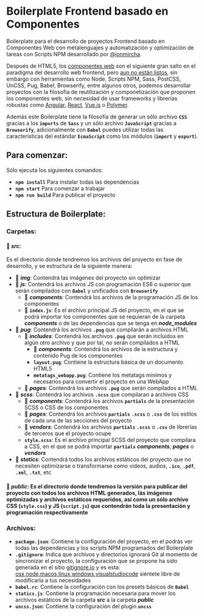 # Boilerplate Frontend basado en Componentes

Boilerplate para el desarrollo de proyectos Frontend basado en Componentes Web con metalenguajes y automatización y optimización de tareas con Scripts NPM desarrollado por [@jonmircha](http://jonmircha.com).

Después de HTML5, los [componentes web](https://www.webcomponents.org/) son el siguiente gran salto en el paradigma del desarrollo web frontend, pero [aun no están listos](http://caniuse.com/#search=components), sin embargo con herramientas como Node, Scripts NPM, Sass, PostCSS, UnCSS, Pug, Babel, Browserify, entre algunos otros, podemos desarrollar proyectos con la filosofía de reutilización y componetización que proponen los componentes web, sin necesidad de usar frameworks y librerías robustas como [Angular](https://angular.io/), [React](https://facebook.github.io/react/), [Vue.js](https://vuejs.org/) o [Polymer](https://www.polymer-project.org/).

Además este Boilerplate tiene la filosofía de generar un sólo archivo **`CSS`** gracias a los **`imports`** de **`Sass`** y un sólo archivo **`JavaScript`** gracias a **`Browserify`**, adicionalmente con **`Babel`** puedes utilizar todas las características del estándar **`EcmaScript`** como los módulos (**`import`** y **`export`**).

## Para comenzar:

Sólo ejecuta los siguientes comandos:

* **`npm install`** Para instalar todas las dependencias
* **`npm start`** Para comenzar a trabajar
* **`npm run build`** Para publicar el proyecto

## Estructura de Boilerplate:

### Carpetas:

#### :file_folder: ***src***:

Es el directorio donde tendremos los archivos del proyecto en fase de desarrollo, y se estructura de la siguiente manera:

* :file_folder: ***img***: Contendrá las imágenes del proyecto sin optimizar
* :file_folder: ***js***: Contendrá los archivos JS con programación ES6 o superior que serán compilados con **`Babel`** y unificados con **`Browserify`**
  * :file_folder: ***components***: Contendrá los archivos de la programación JS de los componentes
  * :page_facing_up: **`index.js`**: Es el archivo principal JS del proyecto, en el que se podrá importar los componentes que se requieran de la carpeta ***components*** o de las dependencias que se tenga en ***node_modules***
* :file_folder: ***pug***: Contendrá los archivos **`.pug`** que compilarán a archivos HTML
  * :file_folder: ***includes***: Contendrá los archivos **`.pug`** que serán incluidos en algún otro archivo y que por tal, no serán compílados a HTML
    * :file_folder: ***components***: Contendrá los archivos de la estructura y contenido Pug de los componentes
    * **`layout.pug`**: Contiene la estructura básica de un documento HTML5
    * **`metatags_webapp.pug`**: Contiene los metatags mínimos y necesarios para convertir el proyecto en una WebApp
  * :file_folder: ***pages***: Contendrá los archivos **`.pug`** que serán compilados a HTML
* :file_folder: ***scss***: Contendrá los archivos **`.scss`** que compilaran a archivos CSS
  * :file_folder: ***components***: Contendrá los archivos **`partials`** de la presentación SCSS o CSS de los componentes
  * :file_folder: ***pages***: Contendrá los archivos **`partials`** **`.scss`** o **`.css`** de los estilos de cada una de las secciones del proyecto
  * :file_folder: ***vendors***: Contendrá los archivos **`partials`** **`.scss`** o **`.css`** de librerías de terceros que el proyecto ocupe
  * **`style.scss`**: Es el archivo principal SCSS del proyecto que compilara a CSS, en el que se podrá importar **`partials`** ***components***, ***pages*** o ***vendors***
* :file_folder: ***statics***: Contendrá todos los archivos estáticos del proyecto que no necesiten optimizarse o transformarse como videos, audios, **`.ico`**, **`.pdf`**, **`.xml`**, **`.txt`**, etc

#### :file_folder: ***public***: Es el directorio donde tendremos la versión para publicar del proyecto con todos los archivos HTML generados, lás imágenes optimizadas y archivos estáticos requeridos, así como un sólo archivo CSS (**`style.css`**) y JS (**`script.js`**) que contendrán toda la presentación y programación respectivamente

### Archivos:

* **`package.json`**: Contiene la configuración del proyecto, en el podrás ver todas las dependencias y los scripts NPM programados del Boilerplate
* **`.gitignore`**: Indica que archivos y directorios ignorará Git al momento de sincronizar el proyecto, la configuración que se propone ha sido generada en el sitio [gitignore.io](https://www.gitignore.io/) y es esta: [osx,node,macos,linux,windows,visualstudiocode](https://www.gitignore.io/api/osx,node,macos,linux,windows,visualstudiocode) siéntete libre de modificarla a tus necesidades
* **`babel.rc`**: Contiene la configuración con los presets básicos de **`Babel`**
* **`statics.js`**: Contiene la programación necesaria para mover los archivos estáticos de la carpeta ***src*** a la carpeta ***public***
* **`uncss.json`**: Contiene la configuración del plugin **`uncss`**